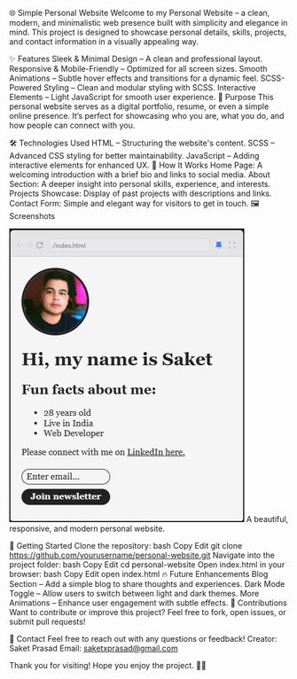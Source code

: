 🌐 Simple Personal Website
Welcome to my Personal Website – a clean, modern, and minimalistic web presence built with simplicity and elegance in mind. This project is designed to showcase personal details, skills, projects, and contact information in a visually appealing way.

✨ Features
Sleek & Minimal Design – A clean and professional layout.
Responsive & Mobile-Friendly – Optimized for all screen sizes.
Smooth Animations – Subtle hover effects and transitions for a dynamic feel.
SCSS-Powered Styling – Clean and modular styling with SCSS.
Interactive Elements – Light JavaScript for smooth user experience.
🎯 Purpose
This personal website serves as a digital portfolio, resume, or even a simple online presence. It’s perfect for showcasing who you are, what you do, and how people can connect with you.

🛠️ Technologies Used
HTML – Structuring the website's content.
SCSS – Advanced CSS styling for better maintainability.
JavaScript – Adding interactive elements for enhanced UX.
🚀 How It Works
Home Page: A welcoming introduction with a brief bio and links to social media.
About Section: A deeper insight into personal skills, experience, and interests.
Projects Showcase: Display of past projects with descriptions and links.
Contact Form: Simple and elegant way for visitors to get in touch.
🖼️ Screenshots

![alt text](image.png)
A beautiful, responsive, and modern personal website.

📂 Getting Started
Clone the repository:
bash
Copy
Edit
git clone https://github.com/yourusername/personal-website.git
Navigate into the project folder:
bash
Copy
Edit
cd personal-website
Open index.html in your browser:
bash
Copy
Edit
open index.html
🔥 Future Enhancements
Blog Section – Add a simple blog to share thoughts and experiences.
Dark Mode Toggle – Allow users to switch between light and dark themes.
More Animations – Enhance user engagement with subtle effects.
👏 Contributions
Want to contribute or improve this project? Feel free to fork, open issues, or submit pull requests!

📧 Contact
Feel free to reach out with any questions or feedback!
Creator: Saket Prasad
Email: saketxprasad@gmail.com

Thank you for visiting! Hope you enjoy the project. 🚀✨